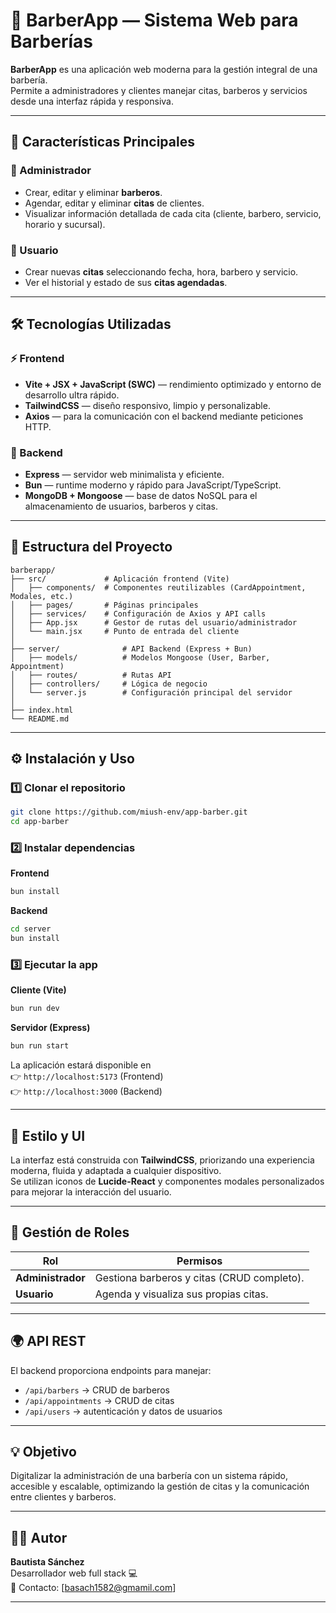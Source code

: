 # 💈 BarberApp — Sistema Web para Barberías

**BarberApp** es una aplicación web moderna para la gestión integral de una barbería.  
Permite a administradores y clientes manejar citas, barberos y servicios desde una interfaz rápida y responsiva.  

---

## 🚀 Características Principales

### 👑 Administrador
- Crear, editar y eliminar **barberos**.  
- Agendar, editar y eliminar **citas** de clientes.  
- Visualizar información detallada de cada cita (cliente, barbero, servicio, horario y sucursal).  

### 💬 Usuario
- Crear nuevas **citas** seleccionando fecha, hora, barbero y servicio.  
- Ver el historial y estado de sus **citas agendadas**.  

---

## 🛠️ Tecnologías Utilizadas

### ⚡ Frontend
- **Vite + JSX + JavaScript (SWC)** — rendimiento optimizado y entorno de desarrollo ultra rápido.  
- **TailwindCSS** — diseño responsivo, limpio y personalizable.  
- **Axios** — para la comunicación con el backend mediante peticiones HTTP.  

### 🧩 Backend
- **Express** — servidor web minimalista y eficiente.  
- **Bun** — runtime moderno y rápido para JavaScript/TypeScript.  
- **MongoDB + Mongoose** — base de datos NoSQL para el almacenamiento de usuarios, barberos y citas.  

---

## 🧱 Estructura del Proyecto

```
barberapp/
├── src/             # Aplicación frontend (Vite)
│   ├── components/  # Componentes reutilizables (CardAppointment, Modales, etc.)
│   ├── pages/       # Páginas principales
│   ├── services/    # Configuración de Axios y API calls
│   ├── App.jsx      # Gestor de rutas del usuario/administrador
│   └── main.jsx     # Punto de entrada del cliente
│
├── server/              # API Backend (Express + Bun)
│   ├── models/          # Modelos Mongoose (User, Barber, Appointment)
│   ├── routes/          # Rutas API
│   ├── controllers/     # Lógica de negocio
│   └── server.js        # Configuración principal del servidor
│
├── index.html
└── README.md
```

---

## ⚙️ Instalación y Uso

### 1️⃣ Clonar el repositorio
```bash
git clone https://github.com/miush-env/app-barber.git
cd app-barber
```

### 2️⃣ Instalar dependencias
**Frontend**
```bash
bun install
```

**Backend**
```bash
cd server
bun install
```

### 3️⃣ Ejecutar la app

**Cliente (Vite)**
```bash
bun run dev
```

**Servidor (Express)**
```bash
bun run start
```

La aplicación estará disponible en  
👉 `http://localhost:5173` (Frontend)  
👉 `http://localhost:3000` (Backend)

---

## 🎨 Estilo y UI
La interfaz está construida con **TailwindCSS**, priorizando una experiencia moderna, fluida y adaptada a cualquier dispositivo.  
Se utilizan iconos de **Lucide-React** y componentes modales personalizados para mejorar la interacción del usuario.  

---

## 🔐 Gestión de Roles
| Rol | Permisos |
|-----|-----------|
| **Administrador** | Gestiona barberos y citas (CRUD completo). |
| **Usuario** | Agenda y visualiza sus propias citas. |

---

## 🌍 API REST
El backend proporciona endpoints para manejar:
- `/api/barbers` → CRUD de barberos  
- `/api/appointments` → CRUD de citas  
- `/api/users` → autenticación y datos de usuarios  

---

## 💡 Objetivo
Digitalizar la administración de una barbería con un sistema rápido, accesible y escalable, optimizando la gestión de citas y la comunicación entre clientes y barberos.  

---

## 🧔‍♂️ Autor
**Bautista Sánchez**  
Desarrollador web full stack 💻  
📧 Contacto: [basach1582@gmamil.com]  

---
